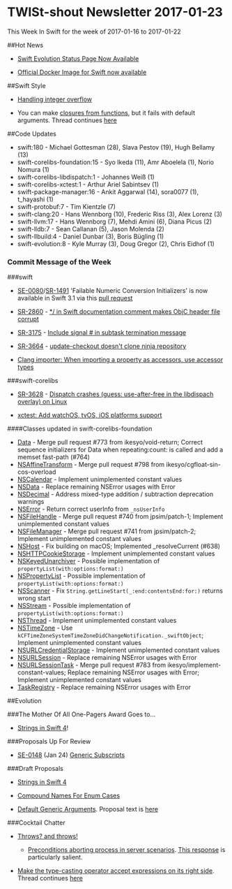 # TWISt-shout Newsletter 2017-01-23
This Week In Swift for the week of 2017-01-16 to 2017-01-22

##Hot News

* [Swift Evolution Status Page Now Available](https://lists.swift.org/pipermail/swift-evolution/Week-of-Mon-20170116/030468.html)

* [Official Docker Image for Swift now available](https://lists.swift.org/pipermail/swift-users/Week-of-Mon-20170116/004470.html)

##Swift Style

* [Handling integer overflow](https://lists.swift.org/pipermail/swift-evolution/Week-of-Mon-20170116/030397.html)

* You can make [closures from functions](https://lists.swift.org/pipermail/swift-evolution/Week-of-Mon-20170109/030031.html), but it fails with default arguments. Thread continues [here](https://lists.swift.org/pipermail/swift-evolution/Week-of-Mon-20170116/030509.html)

##Code Updates

* swift:180 - Michael Gottesman (28), Slava Pestov (19), Hugh Bellamy (13)
* swift-corelibs-foundation:15 - Syo Ikeda (11), Amr Aboelela (1), Norio Nomura (1)
* swift-corelibs-libdispatch:1 - Johannes Weiß (1)
* swift-corelibs-xctest:1 - Arthur Ariel Sabintsev (1)
* swift-package-manager:16 - Ankit Aggarwal (14), sora0077 (1), t_hayashi (1)
* swift-protobuf:7 - Tim Kientzle (7)
* swift-clang:20 - Hans Wennborg (10), Frederic Riss (3), Alex Lorenz (3)
* swift-llvm:17 - Hans Wennborg (7), Mehdi Amini (6), Diana Picus (2)
* swift-lldb:7 - Sean Callanan (5), Jason Molenda (2)
* swift-llbuild:4 - Daniel Dunbar (3), Boris Bügling (1)
* swift-evolution:8 - Kyle Murray (3), Doug Gregor (2), Chris Eidhof (1)

### Commit Message of the Week

###swift

* [SE-0080](https://github.com/apple/swift-evolution/blob/master/proposals/0080-failable-numeric-initializers.md)/[SR-1491](https://bugs.swift.org/browse/SR-1491) 'Failable Numeric Conversion Initializers' is now available in Swift 3.1 via this [pull request](https://github.com/apple/swift/pull/4314)

* [SR-2860](https://bugs.swift.org/browse/SR-2860) - [*/ in Swift documentation comment makes ObjC header file corrupt](http://github.com/apple/swift/commit/d51079356652826825854365ce405475539035bf)

* [SR-3175](https://bugs.swift.org/browse/SR-3175) - [Include signal # in subtask termination message](http://github.com/apple/swift/commit/3eba4fd3abdba4e768f67b7b5bb608a7329fb718)

* [SR-3664](https://bugs.swift.org/browse/SR-3664) - [update-checkout doesn't clone ninja repository](http://github.com/apple/swift/commit/cf70f1e7bc08a56051381a4b29e3a8fce9fbd5c6)

* [Clang importer: When importing a property as accessors, use accessor types](http://github.com/apple/swift/commit/609f9b5a844340b8f9f280b599c01981d59cf971)
  
###swift-corelibs

* [SR-3628](https://bugs.swift.org/browse/SR-3628) - [Dispatch crashes (guess: use-after-free in the libdispach overlay) on Linux](http://github.com/apple/swift-corelibs-libdispatch/commit/dac881a0ec3e41b669aac1f2d686e90e665f08ae)

* [xctest: Add watchOS, tvOS, iOS platforms support](http://github.com/apple/swift-corelibs-xctest/commit/1f20d9b5ac2b5654b8ec5af20c05edab31d1bb47)

####Classes updated in swift-corelibs-foundation

* [Data](https://github.com/apple/swift-corelibs-foundation/commits/master/Foundation/Data.swift) - Merge pull request #773 from ikesyo/void-return; Correct sequence initializers for Data when repeating:count: is called and add a memset fast-path (#764)
* [NSAffineTransform](https://github.com/apple/swift-corelibs-foundation/commits/master/Foundation/NSAffineTransform.swift) - Merge pull request #798 from ikesyo/cgfloat-sin-cos-overload
* [NSCalendar](https://github.com/apple/swift-corelibs-foundation/commits/master/Foundation/NSCalendar.swift) - Implement unimplemented constant values
* [NSData](https://github.com/apple/swift-corelibs-foundation/commits/master/Foundation/NSData.swift) - Replace remaining NSError usages with Error
* [NSDecimal](https://github.com/apple/swift-corelibs-foundation/commits/master/Foundation/NSDecimal.swift) - Address mixed-type addition / subtraction deprecation warnings
* [NSError](https://github.com/apple/swift-corelibs-foundation/commits/master/Foundation/NSError.swift) - Return correct userInfo from `_nsUserInfo`
* [NSFileHandle](https://github.com/apple/swift-corelibs-foundation/commits/master/Foundation/NSFileHandle.swift) - Merge pull request #740 from jpsim/patch-1; Implement unimplemented constant values
* [NSFileManager](https://github.com/apple/swift-corelibs-foundation/commits/master/Foundation/NSFileManager.swift) - Merge pull request #741 from jpsim/patch-2; Implement unimplemented constant values
* [NSHost](https://github.com/apple/swift-corelibs-foundation/commits/master/Foundation/NSHost.swift) - Fix building on macOS; Implemented _resolveCurrent (#638)
* [NSHTTPCookieStorage](https://github.com/apple/swift-corelibs-foundation/commits/master/Foundation/NSHTTPCookieStorage.swift) - Implement unimplemented constant values
* [NSKeyedUnarchiver](https://github.com/apple/swift-corelibs-foundation/commits/master/Foundation/NSKeyedUnarchiver.swift) - Possible implementation of `propertyList(with:options:format:)`
* [NSPropertyList](https://github.com/apple/swift-corelibs-foundation/commits/master/Foundation/NSPropertyList.swift) - Possible implementation of `propertyList(with:options:format:)`
* [NSScanner](https://github.com/apple/swift-corelibs-foundation/commits/master/Foundation/NSScanner.swift) - Fix `String.getLineStart(_:end:contentsEnd:for:)` returns wrong start
* [NSStream](https://github.com/apple/swift-corelibs-foundation/commits/master/Foundation/NSStream.swift) - Possible implementation of `propertyList(with:options:format:)`
* [NSThread](https://github.com/apple/swift-corelibs-foundation/commits/master/Foundation/NSThread.swift) - Implement unimplemented constant values
* [NSTimeZone](https://github.com/apple/swift-corelibs-foundation/commits/master/Foundation/NSTimeZone.swift) - Use `kCFTimeZoneSystemTimeZoneDidChangeNotification._swiftObject`; Implement unimplemented constant values
* [NSURLCredentialStorage](https://github.com/apple/swift-corelibs-foundation/commits/master/Foundation/NSURLCredentialStorage.swift) - Implement unimplemented constant values
* [NSURLSession](https://github.com/apple/swift-corelibs-foundation/commits/master/Foundation/NSURLSession/NSURLSession.swift) - Replace remaining NSError usages with Error
* [NSURLSessionTask](https://github.com/apple/swift-corelibs-foundation/commits/master/Foundation/NSURLSession/NSURLSessionTask.swift) - Merge pull request #783 from ikesyo/implement-constant-values; Replace remaining NSError usages with Error; Implement unimplemented constant values
* [TaskRegistry](https://github.com/apple/swift-corelibs-foundation/commits/master/Foundation/NSURLSession/TaskRegistry.swift) - Replace remaining NSError usages with Error

##Evolution

###The Mother Of All One-Pagers Award
Goes to...
* [Strings in Swift 4](https://github.com/apple/swift/blob/master/docs/StringManifesto.md)!

###Proposals Up For Review

* [SE-0148](https://github.com/apple/swift-evolution/blob/master/proposals/0148-generic-subscripts.md) (Jan 24) [Generic Subscripts](https://lists.swift.org/pipermail/swift-evolution/Week-of-Mon-20170116/030480.html)
  
###Draft Proposals

* [Strings in Swift 4](https://lists.swift.org/pipermail/swift-evolution/Week-of-Mon-20170116/030497.html)

* [Compound Names For Enum Cases](https://lists.swift.org/pipermail/swift-evolution/Week-of-Mon-20170116/030477.html)

* [Default Generic Arguments](https://lists.swift.org/pipermail/swift-evolution/Week-of-Mon-20170123/030645.html). Proposal text is [here](https://github.com/srdanrasic/swift-evolution/blob/29a5cf9567db86db4193d53938fd6cd9bacecf6e/proposals/NNNN-default-generic-arguments.md)

###Cocktail Chatter

* [Throws? and throws!](https://lists.swift.org/pipermail/swift-evolution/Week-of-Mon-20170109/030148.html)
  * [Preconditions aborting process in server scenarios](https://lists.swift.org/pipermail/swift-evolution/Week-of-Mon-20170116/030332.html). [This response](https://lists.swift.org/pipermail/swift-evolution/Week-of-Mon-20170116/030397.html) is particularly salient.
  
* [Make the type-casting operator accept expressions on its right side](https://lists.swift.org/pipermail/swift-evolution/Week-of-Mon-20170109/030146.html). Thread continues [here](https://lists.swift.org/pipermail/swift-evolution/Week-of-Mon-20170116/030479.html)
